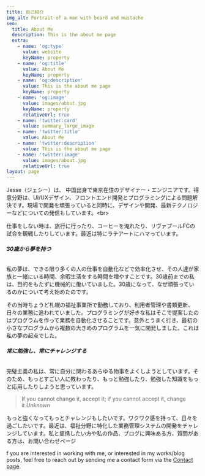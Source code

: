 ```yaml
---
title: 自己紹介
img_alt: Portrait of a man with beard and mustache
seo:
  title: About Me
  description: This is the about me page
  extra:
    - name: 'og:type'
      value: website
      keyName: property
    - name: 'og:title'
      value: About Me
      keyName: property
    - name: 'og:description'
      value: This is the about me page
      keyName: property
    - name: 'og:image'
      value: images/about.jpg
      keyName: property
      relativeUrl: true
    - name: 'twitter:card'
      value: summary_large_image
    - name: 'twitter:title'
      value: About Me
    - name: 'twitter:description'
      value: This is the about me page
    - name: 'twitter:image'
      value: images/about.jpg
      relativeUrl: true
layout: page
---
```

Jesse（ジェシー）は、 中国出身で東京在住のデザイナー・エンジニアです。得意分野は、UI/UXデザイン、フロントエンド開発とプログラミングによる問題解決です。現場で開発を頑張っていると同時に、デザインや開発、最新テクノロジーなどについての発信もしています。\<br>

仕事をしない時は、旅行に行ったり、コーヒーを淹れたり、リヴァプールFCの試合を観戦したりしています。最近は特にラテアートにハマっています。

###### **30歳から夢を持つ**

私の夢は、できる限り多くの人の仕事を自動化などで効率化させ、その人達が家族と一緒にいる時間、余暇生活をする時間を増やすことです。30歳前までの私は、目的をもたずに機械的に働いていました。30歳になって、なぜ頑張っているのかについて考え始めたのです。

その当時ちょうど札幌の福祉事業所で勤務しており、利用者管理や書類更新、日々の業務に追われていました。プログラミングが好きな私はそこで提案したのはプログラムを作って業務を自動化させることです。意外とうまく行き、最初の小さなプログラムから複数の大きめのプログラムを一気に開発しました。これは私の夢の起点でした。

###### **常に勉強し、常にチャレンジする**

完璧主義の私は、常に自分に関わるあらゆる物事をよくしようとしています。そのため、もっとすごい人に教わったり、もっと勉強したり、勉強した知識をもっと応用したりしようと思っています。

> If you cannot change it, accept it; if you cannot accept it, change it.<cite>Unknown</cite>

もっと強くなってもっとチャレンジもしたいです。ワクワク感を持って、日々を過ごしたいです。最近は、福祉分野に特化した業務管理システムの開発をチャレンジしています。私と提携したい方や私の作品、ブログに興味ある方、質問がある方は、お問い合わせページ

f you are interested in working with me, or interested in my works/blog posts, feel free to reach out by sending me a contact form via the [Contact page](abc.com).
